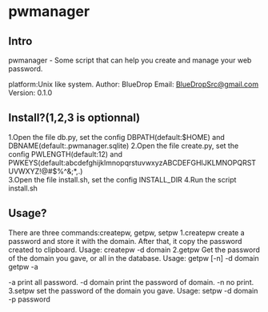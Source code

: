 pwmanager
======

Intro
-----

pwmanager - Some script that can help you create and manage your web password.

platform:Unix like system.
Author: BlueDrop
Email: BlueDropSrc@gmail.com
Version: 0.1.0


Install?(1,2,3 is optionnal)
----------------------------
1.Open the file db.py, set the config DBPATH(default:$HOME) and DBNAME(default:.pwmanager.sqlite)
2.Open the file create.py, set the config PWLENGTH(default:12) and PWKEYS(default:abcdefghijklmnopqrstuvwxyzABCDEFGHIJKLMNOPQRSTUVWXYZ!@#$%^&;*,.)<br />
3.Open the file install.sh, set the config INSTALL_DIR
4.Run the script install.sh

Usage?
------
There are three commands:createpw, getpw, setpw
1.createpw 
create a password and store it with the domain.
After that, it copy the password created to clipboard.
Usage:	createpw -d domain
2.getpw
Get the password of the domain you gave, or all in the database.
Usage:	getpw [-n] -d domain
	getpw -a

-a		print all password.
-d domain	print the password of domain.
-n		no print.
3.setpw
set the password of the domain you gave.
Usage:	setpw -d domain -p password
